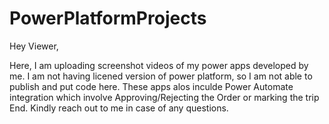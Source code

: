 # PowerPlatformProjects
Hey Viewer,

Here, I am uploading screenshot videos of my power apps developed by me. I am not having licened version of power platform, so I am not able to publish and put code here.
These apps alos inculde Power Automate integration which involve Approving/Rejecting the Order or marking the trip End.
Kindly reach out to me in case of any questions.
